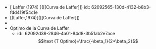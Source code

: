 - [ Laffer (1974) ]([[Curva de Laffer]])
  id:: 62092565-130d-4132-b8b3-fdd419f54c1e
- [(Laffer,1974)]([[Curva de Laffer]])
-
- Optimo de la Curva de Laffer
	- id:: 62092d38-2846-4a01-84d8-3b51ab2e7ace
	  $$\text {T Optimo}=\frac{-\beta_1}{2*\beta_2}$$